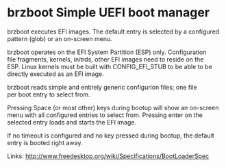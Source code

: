 brzboot Simple UEFI boot manager
================================

brzboot executes EFI images. The default entry is selected by a configured  
pattern (glob) or an on-screen menu.  

brzboot operates on the EFI System Partition (ESP) only. Configuration  
file fragments, kernels, initrds, other EFI images need to reside on the  
ESP. Linux kernels must be built with CONFIG_EFI_STUB to be able to be  
directly executed as an EFI image.  

brzboot reads simple and entirely generic configurion files; one file  
per boot entry to select from.  

Pressing Space (or most other) keys during bootup will show an on-screen  
menu with all configured entries to select from. Pressing enter on the  
selected entry loads and starts the EFI image.  

If no timeout is configured and no key pressed during bootup, the default  
entry is booted right away.  

Links:
  http://www.freedesktop.org/wiki/Specifications/BootLoaderSpec  
